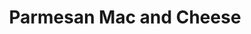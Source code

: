 ---
excerpt: Easy parmesan mac and cheese
title: Parmesan Mac and Cheese
category: cooking
tags: [pasta, cheese, lazy]
rating: 8
servings: 3

ingredients:
- 2tbsp butter
- 2tbsp flour
- ground black pepper
- ½ teaspoon salt
- 
  name: 1/2 cups fairlife skim milk
  nutritionId: 5badd2dfe65912094203d466
  servings: 0.5
- 1 cup shredded Parmigiano Reggiano cheese
- 200g linguine


directions:
- Make a roux with the butter and flour
- Put the milk in
- Slowly melt the cheese
- Serve with pasta
---